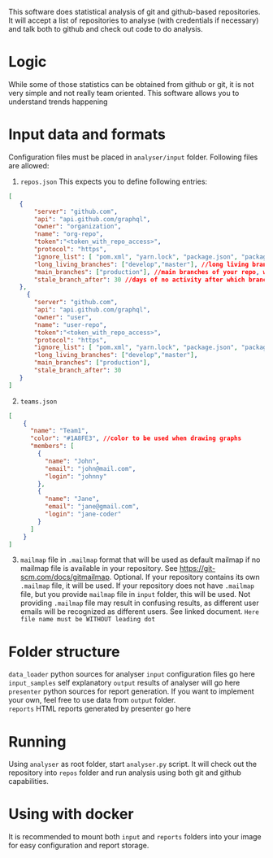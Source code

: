 This software does statistical analysis of git and github-based repositories.
It will accept a list of repositories to analyse (with credentials if necessary) and talk both to github and check out code to do analysis.

# Logic
While some of those statistics can be obtained from github or git, it is not very simple and not really team oriented.
This software allows you to understand trends happening 

# Input data and formats
Configuration files must be placed in `analyser/input` folder.
Following files are allowed:
1. `repos.json`
This expects you to define following entries:
 ```json
[
    {
        "server": "github.com",
        "api": "api.github.com/graphql",
        "owner": "organization",
        "name": "org-repo",
        "token":"<token_with_repo_access>",
        "protocol": "https",
        "ignore_list": [ "pom.xml", "yarn.lock", "package.json", "package-lock.json" ], //files in your repo to ignore during analysis
        "long_living_branches": ["develop","master"], //long living branches of your repo, will never be marked as stale
        "main_branches": ["production"], //main branches of your repo, will never be marked as stale 
        "stale_branch_after": 30 //days of no activity after which branch is set to stale
    },
      {
        "server": "github.com",
        "api": "api.github.com/graphql",
        "owner": "user",
        "name": "user-repo",
        "token":"<token_with_repo_access>",
        "protocol": "https",
        "ignore_list": [ "pom.xml", "yarn.lock", "package.json", "package-lock.json" ],
        "long_living_branches": ["develop","master"],
        "main_branches": ["production"],
        "stale_branch_after": 30
    }
]
```
2. `teams.json`
```json
[
    {
      "name": "Team1", 
      "color": "#1A8FE3", //color to be used when drawing graphs
      "members": [
        {
          "name": "John",
          "email": "john@mail.com",
          "login": "johnny"
        },
        {
          "name": "Jane",
          "email": "jane@gmail.com",
          "login": "jane-coder"
        }
      ]
    }  
]
```
3. `mailmap` file in ```.mailmap``` format that will be used as default mailmap if no mailmap file is available in your repository. See https://git-scm.com/docs/gitmailmap. Optional. If your repository contains its own `.mailmap` file, it will be used. If your repository does not have `.mailmap`
file, but you provide `mailmap` file in `input` folder, this will be used. Not providing `.mailmap` file may result in confusing results, as different user emails will be recognized as different users. See linked document. `Here file name must be WITHOUT leading dot`

# Folder structure
`data_loader` python sources for analyser
`input` configuration files go here
`input_samples` self explanatory
`output` results of analyser will go here
`presenter` python sources for report generation. If you want to implement your own, feel free to use data from `output` folder.\
`reports` HTML reports generated by presenter go here

# Running
Using `analyser` as root folder, start `analyser.py` script.
It will check out the repository into `repos` folder and run analysis using both git and github capabilities.

# Using with docker
It is recommended to mount both `input` and `reports` folders into your image for easy configuration and report storage.